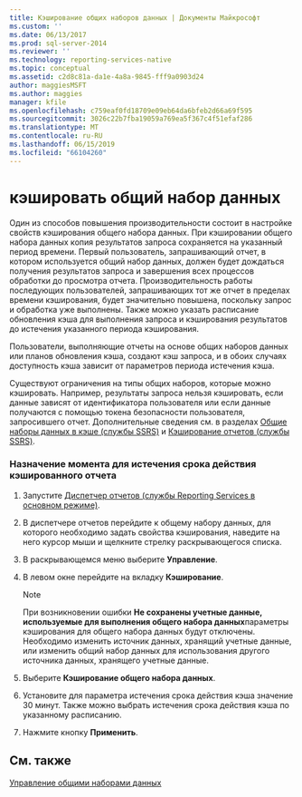 ```yaml
---
title: Кэширование общих наборов данных | Документы Майкрософт
ms.custom: ''
ms.date: 06/13/2017
ms.prod: sql-server-2014
ms.reviewer: ''
ms.technology: reporting-services-native
ms.topic: conceptual
ms.assetid: c2d8c81a-da1e-4a8a-9845-fff9a0903d24
author: maggiesMSFT
ms.author: maggies
manager: kfile
ms.openlocfilehash: c759eaf0fd18709e09eb64da6bfeb2d66a69f595
ms.sourcegitcommit: 3026c22b7fba19059a769ea5f367c4f51efaf286
ms.translationtype: MT
ms.contentlocale: ru-RU
ms.lasthandoff: 06/15/2019
ms.locfileid: "66104260"
---
```

# <a name="cache-a-shared-dataset"></a>кэшировать общий набор данных
  Один из способов повышения производительности состоит в настройке свойств кэширования общего набора данных. При кэшировании общего набора данных копия результатов запроса сохраняется на указанный период времени. Первый пользователь, запрашивающий отчет, в котором используется общий набор данных, должен будет дождаться получения результатов запроса и завершения всех процессов обработки до просмотра отчета. Производительность работы последующих пользователей, запрашивающих тот же отчет в пределах времени кэширования, будет значительно повышена, поскольку запрос и обработка уже выполнены. Также можно указать расписание обновления кэша для выполнения запроса и кэширования результатов до истечения указанного периода кэширования.  
  
 Пользователи, выполняющие отчеты на основе общих наборов данных или планов обновления кэша, создают кэш запроса, и в обоих случаях доступность кэша зависит от параметров периода истечения кэша.  
  
 Существуют ограничения на типы общих наборов, которые можно кэшировать. Например, результаты запроса нельзя кэшировать, если данные зависят от идентификатора пользователя или если данные получаются с помощью токена безопасности пользователя, запросившего отчет. Дополнительные сведения см. в разделах [Общие наборы данных в кэше (службы SSRS)](cache-shared-datasets-ssrs.md) и [Кэширование отчетов (службы SSRS)](caching-reports-ssrs.md).  
  
### <a name="to-schedule-the-expiration-of-a-cached-report"></a>Назначение момента для истечения срока действия кэшированного отчета  
  
1.  Запустите [Диспетчер отчетов (службы Reporting Services в основном режиме)](../report-manager-ssrs-native-mode.md).  
  
2.  В диспетчере отчетов перейдите к общему набору данных, для которого необходимо задать свойства кэширования, наведите на него курсор мыши и щелкните стрелку раскрывающегося списка.  
  
3.  В раскрывающемся меню выберите **Управление**.  
  
4.  В левом окне перейдите на вкладку **Кэширование**.  
  
    > [!NOTE]  
    >  При возникновении ошибки **Не сохранены учетные данные, используемые для выполнения общего набора данных**параметры кэширования для общего набора данных будут отключены. Необходимо изменить источник данных, хранящий учетные данные, или изменить общий набор данных для использования другого источника данных, хранящего учетные данные.  
  
5.  Выберите **Кэширование общего набора данных**.  
  
6.  Установите для параметра истечения срока действия кэша значение 30 минут. Также можно выбрать истечения срока действия кэша по указанному расписанию.  
  
7.  Нажмите кнопку **Применить**.  
  
## <a name="see-also"></a>См. также  
 [Управление общими наборами данных](../report-data/manage-shared-datasets.md)  
  
  
